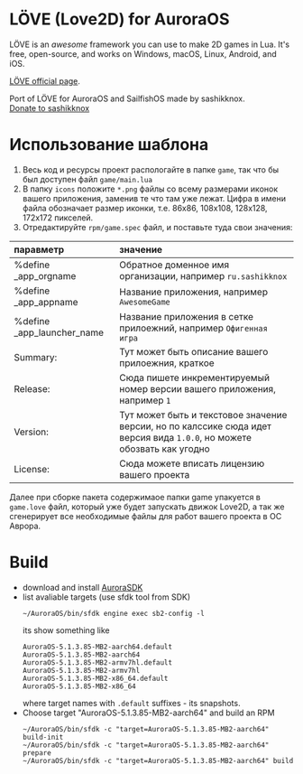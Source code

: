 # LÖVE (Love2D) for AuroraOS

LÖVE is an *awesome* framework you can use to make 2D games in Lua. It's free, open-source, 
and works on Windows, macOS, Linux, Android, and iOS.  

[LÖVE official page](https://love2d.org).

Port of LÖVE for AuroraOS and SailfishOS made by sashikknox.  
[Donate to sashikknox](https://boosty.to/sashikknox)  

# Использование шаблона
1. Весь код и ресурсы проект распологайте в папке `game`, так что бы был доступен файл `game/main.lua`
2. В папку `icons` положите `*.png` файлы со всему размерами иконок вашего приложения, заменив те что 
там уже лежат. Цифра в имени файла обозначает размер иконки, т.е. 86x86, 108x108, 128x128, 172x172 
пикселей.
3. Отредактируйте `rpm/game.spec` файл, и поставьте туда свои значения:

| паравметр | значение |
| :--| :--|
|%define _app_orgname|Обратное доменное имя организации, например `ru.sashikknox`|
|%define _app_appname|Название приложения, например `AwesomeGame`|
|%define _app_launcher_name|Название приложения в сетке прилоежний, например `Офигенная игра`|
|Summary:|Тут может быть описание вашего прилоежния, краткое|
|Release:|Cюда пишете инкрементируемый номер версии вашего приложения, например `1`|
|Version:|Тут может быть и текстовое значение версии, но по калссике сюда идет версия вида `1.0.0`, но можете обозвать как угодно|
|License:|Сюда можете вписать лицензию вашего проекта|

Далее при сборке пакета содержимаое папки game упакуется в `game.love` файл, который уже будет 
запускать движок Love2D, а так же сгенерирует все необходимые файлы для работ вашего проекта 
в ОС Аврора.

# Build 
- download and install [AuroraSDK](https://developer.auroraos.ru/doc/software_development/sdk/downloads)
- list avaliable targets (use sfdk tool from SDK)
    ```
    ~/AuroraOS/bin/sfdk engine exec sb2-config -l
    ```
    its show something like
    ```
    AuroraOS-5.1.3.85-MB2-aarch64.default
    AuroraOS-5.1.3.85-MB2-aarch64
    AuroraOS-5.1.3.85-MB2-armv7hl.default
    AuroraOS-5.1.3.85-MB2-armv7hl
    AuroraOS-5.1.3.85-MB2-x86_64.default
    AuroraOS-5.1.3.85-MB2-x86_64
    ```
    where target names with `.default` suffixes - its snapshots. 
- Choose target "AuroraOS-5.1.3.85-MB2-aarch64" and build an RPM
    ```
    ~/AuroraOS/bin/sfdk -c "target=AuroraOS-5.1.3.85-MB2-aarch64" build-init
    ~/AuroraOS/bin/sfdk -c "target=AuroraOS-5.1.3.85-MB2-aarch64" prepare
    ~/AuroraOS/bin/sfdk -c "target=AuroraOS-5.1.3.85-MB2-aarch64" build
    ```

